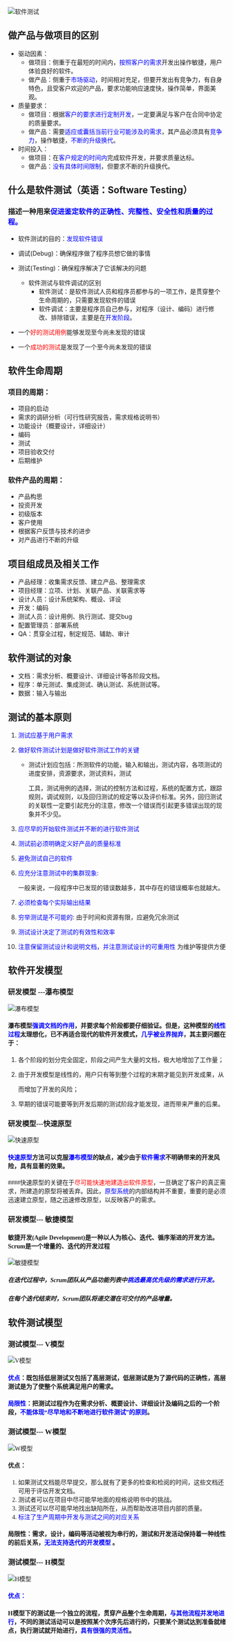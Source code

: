![软件测试](https://timgsa.baidu.com/timg?image&quality=80&size=b9999_10000&sec=1549964376220&di=802123c783019cd39a6a79105b447056&imgtype=0&src=http%3A%2F%2Ffile.tyun.71360.com%2FUpLoadFile%2F2018%2F12%2F12%2F10%2F636802060919119851_suzhoudongzhi_9311699.jpg)

## 做产品与做项目的区别

- 驱动因素： 
  - 做项目：侧重于在最短的时间内，<font color="blue">按照客户的需求</font>开发出操作敏捷，用户体验良好的软件。 
  - 做产品：侧重于<font color="blue">市场驱动</font>，时间相对充足，但要开发出有竞争力，有自身特色，且受客户欢迎的产品，要求功能响应速度快，操作简单，界面美观。 
- 质量要求： 
  - 做项目：根据<font color="blue">客户的要求进行定制开发</font>，一定要满足与客户在合同中协定的质量要求。
  - 做产品：需要<font color="blue">适应或囊括当前行业可能涉及的需求</font>，其产品必须具有<font color="blue">竞争力</font>，操作敏捷，<font color="blue">不断的升级换代</font>。 
- 时间投入： 
  - 做项目：在<font color="blue">客户规定的时间内</font>完成软件开发，并要求质量达标。 
  - 做产品：<font color="blue">没有具体时间限制</font>，但要求不断的升级换代。

## 什么是软件测试（英语：Software Testing）

### 描述一种用来<font color="blue" >促进鉴定软件的正确性、完整性、安全性和质量的过程。</font>

- 软件测试的目的：<font color=#0000FF>发现软件错误</font>

- 调试(Debug)：确保程序做了程序员想它做的事情 

- 测试(Testing)：确保程序解决了它该解决的问题 

  - 软件测试与软件调试的区别 
    - 软件测试：是软件测试人员和程序员都参与的一项工作，是贯穿整个生命周期</font>的，只需要发现软件的错误 
    - 软件调试：主要是程序员自己参与，对程序（设计、编码）进行修改、排除错误，主要是在<font color=#0000FF>开发阶段</font>。

- 一个<font color="red">好的测试用例</font>能够发现至今尚未发现的错误 

- 一个<font color="red">成功的测试</font>是发现了一个至今尚未发现的错误

## 软件生命周期

### 项目的周期：

- 项目的启动 
- 需求的调研分析（可行性研究报告，需求规格说明书） 
- 功能设计（概要设计，详细设计） 
- 编码 
- 测试 
- 项目验收交付 
- 后期维护

### 软件产品的周期：

- 产品构思 
- 投资开发 
- 初级版本 
- 客户使用 
- 根据客户反馈与技术的进步 
- 对产品进行不断的升级 

## 项目组成员及相关工作

- 产品经理：收集需求反馈、建立产品、整理需求 
- 项目经理：立项、计划、关联产品、关联需求等 
- 设计人员：设计系统架构、概设、详设 
- 开发：编码 
- 测试人员：设计用例、执行测试、提交bug 
- 配置管理员：部署系统 
- QA：贯穿全过程，制定规范、辅助、审计

## 软件测试的对象

- 文档：需求分析、概要设计、详细设计等各阶段文档。
- 程序：单元测试、集成测试、确认测试、系统测试等。
- 数据：输入与输出 

## 测试的基本原则

1. <font color=#0000FF> 测试应基于用户需求 </font>

2. <font color=#0000FF>做好软件测试计划是做好软件测试工作的关键 </font>

   - 测试计划应包括：所测软件的功能，输入和输出，测试内容，各项测试的进度安排，资源要求，测试资料，测试

     工具，测试用例的选择，测试的控制方法和过程，系统的配置方式，跟踪规则，调试规则，以及回归测试的规定等以及评价标准。另外，回归测试的关联性一定要引起充分的注意，修改一个错误而引起更多错误出现的现象并不少见。 

3. <font color="blue">应尽早的开始软件测试并不断的进行软件测试 </font>

4. <font color="blue">测试前必须明确定义好产品的质量标准 
   </font>

5. <font color="blue">避免测试自己的软件 </font>

6. <font color="blue">应充分注意测试中的集群现象:</font>  

   一般来说，一段程序中已发现的错误数越多，其中存在的错误概率也就越大。

7. <font color="blue">必须检查每个实际输出结果</font>

8. <font color="blue">穷举测试是不可能的</font>:  由于时间和资源有限，应避免冗余测试

9. <font color="blue">测试设计决定了测试的有效性和效率</font>

10. <font color="blue">注意保留测试设计和说明文档，并注意测试设计的可重用性</font> 为维护等提供方便

## 软件开发模型

### <font face="微软雅黑">研发模型 ---瀑布模型</font>

![瀑布模型](https://pic.rmb.bdstatic.com/ab3779eaf81aa4c03158b57b02fb24db.png)

#### 瀑布模型<font color="blue" face="微软雅黑">强调文档的作用</font>，并要求每个阶段都要仔细验证。但是，这种模型的<font color="blue" face="微软雅黑">线性过程</font>太理想化，已不再适合现代的软件开发模式，<font color="blue" face="微软雅黑">几乎被业界抛弃</font>，其主要问题在于：

1. 各个阶段的划分完全固定，阶段之间产生大量的文档，极大地增加了工作量； 
2. 由于开发模型是线性的，用户只有等到整个过程的末期才能见到开发成果，从

   而增加了开发的风险； 
3. 早期的错误可能要等到开发后期的测试阶段才能发现，进而带来严重的后果。

### <font face="微软雅黑">研发模型---快速原型

![快速原型](http://i1.bvimg.com/616582/6f0d88245ee9bf8a.png)

#### <font color="blue" face="微软雅黑">快速原型</font>方法可以克服<font color="blue" face="微软雅黑">瀑布模型</font>的缺点，减少由于<font color="blue" face="微软雅黑">软件需求</font>不明确带来的开发风险，具有显著的效果。

####快速原型的关键在于<font color=#FF0000 face="微软雅黑">尽可能快速地建造出软件原型</font>，一旦确定了客户的真正需求，所建造的原型将被丢弃。因此，<font color="blue" face="微软雅黑">原型系统</font>的内部结构并不重要，重要的是必须迅速建立原型，随之迅速修改原型，以反映客户的需求。

### <font face="微软雅黑">研发模型--- 敏捷模型</font>

#### 敏捷开发(Agile Development)是一种以人为核心、迭代、循序渐进的开发方法。Scrum是一个增量的、迭代的开发过程

![敏捷模型](https://pic.rmb.bdstatic.com/404afedbd6c5fbd92d66ff3c911003e0.png)

##### 在迭代过程中，Scrum团队从产品功能列表中<font color="blue" face="微软雅黑">挑选最高优先级的需求进行开发。 </font>

##### 在每个迭代结束时，Scrum团队将递交潜在可交付的产品增量。

## 软件测试模型

### <font face="微软雅黑">测试模型--- V模型</font>

![V模型](http://i1.bvimg.com/616582/0a2adb322a2f2128.png)

#### <font color=#0000FF face="微软雅黑">优点</font>：既包括低层测试又包括了高层测试，低层测试是为了源代码的正确性，高层测试是为了使整个系统满足用户的需求。

#### <font color=#0000FF face="微软雅黑">局限性</font>：把测试过程作为在需求分析、概要设计、详细设计及编码之后的一个阶段，<font color=#0000FF face="微软雅黑">不能体现“尽早地和不断地进行软件测试”的原则</font>。

### 测试模型--- W模型

![W模型](http://i1.bvimg.com/616582/99d802cc94657cb0.png)

#### 优点：

1. 如果测试文档能尽早提交，那么就有了更多的检查和检阅的时间，这些文档还可用于评估开发文档。 
2. 测试者可以在项目中尽可能早地面的规格说明书中的挑战。 
3. 测试还可以尽可能早地找出缺陷所在，从而帮助改进项目内部的质量。 
4. <font color=#0000FF face="微软雅黑">标注了生产周期中开发与测试之间的对应关系</font>

#### 局限性：需求，设计，编码等活动被视为串行的，测试和开发活动保持着一种线性的前后关系，<font color=#0000FF face="微软雅黑">无法支持迭代的开发模型</font> 。

### 测试模型--- H模型

![H模型](http://i1.bvimg.com/616582/3bee01999b72697e.png)

#### <font color="#0000FF" face="微软雅黑">优点：</font>

#### H模型下的测试是一个独立的流程，贯穿产品整个生命周期，<font color=#0000FF face="微软雅黑">与其他流程并发地进行</font>，不同的测试活动可以是按照某个次序先后进行的，只要某个测试达到准备就绪点，执行测试就开始进行，<font color=#0000FF face="微软雅黑">具有很强的灵活性</font>。
